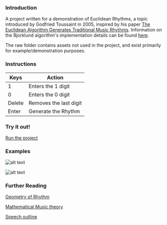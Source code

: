 ### Introduction

A project written for a demonstration of Euclidean Rhythms, a topic introduced by Godfried Toussaint in 2005, inspired by his paper
[The Euclidean Algorithm Generates Traditional Music Rhythms](http://cgm.cs.mcgill.ca/~godfried/publications/banff.pdf).
Information on the Bjorklund algorithm's implementation details can be found [here](https://ics-web.sns.ornl.gov/timing/Rep-Rate%20Tech%20Note.pdf).

The raw folder contains assets not used in the project, and exist primarily for example/demonstration purposes.

### Instructions

Keys | Action
---- | ------
1 | Enters the 1 digit
0 | Enters the 0 digit
Delete | Removes the last digit
Enter | Generate the Rhythm

### Try it out!

[Run the project](https://github.com/Glissando/EuclideanRhythm/)

### Examples

![alt text](https://github.com/Glissando/EuclideanRythm/blob/master/raw/Rhythm.jpg "Information on a Rhythm")

![alt text](https://github.com/Glissando/EuclideanRythm/blob/master/raw/Sequence.jpg "Inputting a Sequence")


### Further Reading

[Geometry of Rhythm](http://cgm.cs.mcgill.ca/~godfried/publications/geometry-of-rhythm.pdf)

[Mathematical Music theory](https://www.math.wustl.edu/~wright/Math109/00Book.pdf)

[Speech outline](https://docs.google.com/document/d/1EOpM00WX4aKhFkPMN3FLBIgXymSNny3SWBP7LgxuryQ/edit?usp=sharing)
